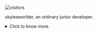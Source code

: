 ![visitors](https://visitor-badge.glitch.me/badge?page_id=skyleaworlder.skyleaworlder)

skyleaworlder, an ordinary junior developer.

<details>
<summary>Click to know more.</summary>
<p align="left">
	<li> Tongji Univ. CS/IS => Fudan Univ. SE Lab PA Group (2022-2025 expected).</li>
	<li> Interest | current learning: DevOps / ML / Android&iOS / PA / Web.</li>
	<li> Work around "PA" in daytime. Step towards new fields at night.</li>
	<li> My favorite YGO deck is 「代行天使」. But I'm not an ACGN nerd even if I watch 40+ anime series per year.</li> 
	<li> Actually, I got 1st Prize(60/2000000+) in the Final of 12th SSSCCC, aka "Secondary School Student Creative Composition Competition".</li>
</p>
</details>
